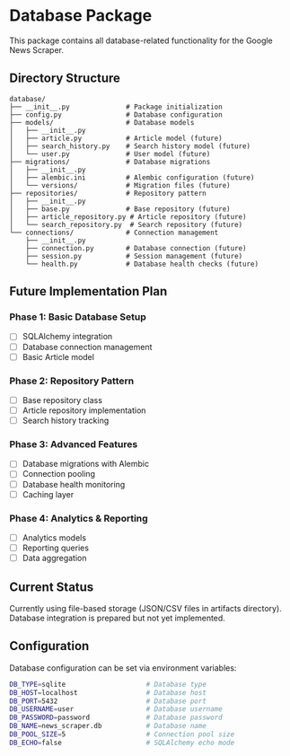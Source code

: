 # Database Package

This package contains all database-related functionality for the Google News Scraper.

## Directory Structure

```
database/
├── __init__.py              # Package initialization
├── config.py                # Database configuration
├── models/                  # Database models
│   ├── __init__.py
│   ├── article.py           # Article model (future)
│   ├── search_history.py    # Search history model (future)
│   └── user.py              # User model (future)
├── migrations/              # Database migrations
│   ├── __init__.py
│   ├── alembic.ini          # Alembic configuration (future)
│   └── versions/            # Migration files (future)
├── repositories/            # Repository pattern
│   ├── __init__.py
│   ├── base.py              # Base repository (future)
│   ├── article_repository.py # Article repository (future)
│   └── search_repository.py  # Search repository (future)
└── connections/             # Connection management
    ├── __init__.py
    ├── connection.py        # Database connection (future)
    ├── session.py           # Session management (future)
    └── health.py            # Database health checks (future)
```

## Future Implementation Plan

### Phase 1: Basic Database Setup
- [ ] SQLAlchemy integration
- [ ] Database connection management
- [ ] Basic Article model

### Phase 2: Repository Pattern
- [ ] Base repository class
- [ ] Article repository implementation
- [ ] Search history tracking

### Phase 3: Advanced Features
- [ ] Database migrations with Alembic
- [ ] Connection pooling
- [ ] Database health monitoring
- [ ] Caching layer

### Phase 4: Analytics & Reporting
- [ ] Analytics models
- [ ] Reporting queries
- [ ] Data aggregation

## Current Status

Currently using file-based storage (JSON/CSV files in artifacts directory).
Database integration is prepared but not yet implemented.

## Configuration

Database configuration can be set via environment variables:

```bash
DB_TYPE=sqlite                    # Database type
DB_HOST=localhost                 # Database host
DB_PORT=5432                      # Database port
DB_USERNAME=user                  # Database username
DB_PASSWORD=password              # Database password
DB_NAME=news_scraper.db           # Database name
DB_POOL_SIZE=5                    # Connection pool size
DB_ECHO=false                     # SQLAlchemy echo mode
```
